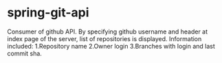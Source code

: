 # spring-git-api
Consumer of github API. By specifying github username and header at index page of the server, list of repositories is displayed.
Information included:
  1.Repository name
  2.Owner login
  3.Branches with login and last commit sha.


